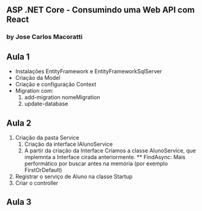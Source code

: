 ﻿## ASP .NET Core - Consumindo uma Web API com React
### by Jose Carlos Macoratti

## Aula 1
- Instalações EntityFramework e EntityFrameworkSqlServer
- Criação da Model
- Criação e configuração Context
- Migration com:
	1. add-migration nomeMigration
	2. update-database

## Aula 2
1. Criação da pasta Service
	 1. Criação da interface IAlunoService
	 2. A partir da criação da Interface Criamos a classe AlunoService, que implemnta a Interface cirada anteriormente.
** FindAsync: Mais performático por buscar antes na memória (por exemplo FirstOrDefault)
2. Registrar o serviço de Aluno na classe Startup
3. Criar o controller

## Aula 3